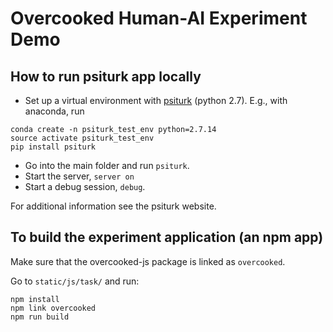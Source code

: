 # Overcooked Human-AI Experiment Demo

## How to run psiturk app locally
- Set up a virtual environment with [psiturk](https://psiturk.org/)
(python 2.7). E.g., with anaconda, run
```
conda create -n psiturk_test_env python=2.7.14
source activate psiturk_test_env
pip install psiturk
```
- Go into the main folder and run `psiturk`.
- Start the server, `server on`
- Start a debug session, `debug`.

For additional information see the psiturk website.

## To build the experiment application (an npm app)
Make sure that the overcooked-js package is linked as `overcooked`.

Go to `static/js/task/` and run:

```
npm install
npm link overcooked
npm run build
```